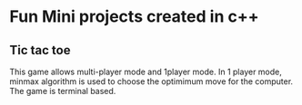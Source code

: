 # Fun Mini projects created in c++
## Tic tac toe
This game allows multi-player mode and 1player mode. 
In 1 player mode, minmax algorithm is used to choose the optimimum move for the computer.
The game is terminal based.
